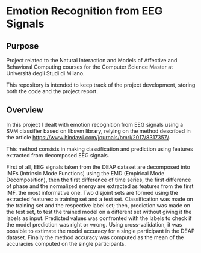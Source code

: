 # Emotion Recognition from EEG Signals


## Purpose
Project related to the Natural Interaction and Models of Affective and Behavioral Computing courses for the Computer Science Master at Università degli Studi di Milano.

This repository is intended to keep track of the project development, storing both the code and the project report.

## Overview
In this project I dealt with emotion recognition from EEG signals using a SVM classifier based on libsvm library, relying on the method described in the article https://www.hindawi.com/journals/bmri/2017/8317357/. 

This method consists in making classification and prediction using features extracted from decomposed EEG signals.

First of all, EEG signals taken from the DEAP dataset are decomposed into IMFs (Intrinsic Mode Functions) using the EMD (Empirical Mode Decomposition), then the first difference of time series, the first difference of phase and the normalized energy are extracted as features from the first IMF, the most informative one. Two disjoint sets are formed using the extracted features: a training set and a test set. Classification was made on the training set and the respective label set; then, prediction was made on the test set, to test the trained model on a different set without giving it the labels as input. Predicted values was confronted with the labels to check if the model prediction was right or wrong.
Using cross-validation, it was possible to extimate the model accuracy for a single participant in the DEAP dataset. Finally the method accuracy was computed as the mean of the accuracies computed on the single participants.
